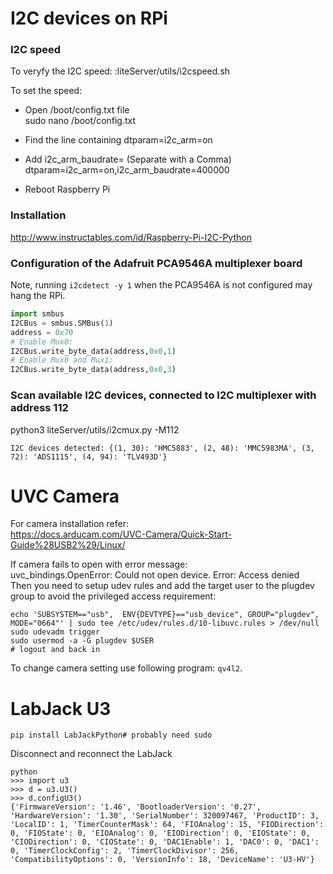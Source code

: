 # I2C devices on RPi
### I2C speed
To veryfy the I2C speed:
:liteServer/utils/i2cspeed.sh

To set the speed:
* Open /boot/config.txt file<br>
sudo nano /boot/config.txt

* Find the line containing dtparam=i2c_arm=on

* Add i2c_arm_baudrate=<new speed> (Separate with a Comma)<br>
dtparam=i2c_arm=on,i2c_arm_baudrate=400000

* Reboot Raspberry Pi


### Installation
http://www.instructables.com/id/Raspberry-Pi-I2C-Python

### Configuration of the Adafruit PCA9546A multiplexer board
Note, running `i2cdetect -y 1` when the PCA9546A is not configured may hang the RPi.
```python
import smbus
I2CBus = smbus.SMBus(1)
address = 0x70
# Enable Mux0:
I2CBus.write_byte_data(address,0x0,1)
# Enable Mux0 and Mux1:
I2CBus.write_byte_data(address,0x0,3)
```

### Scan available I2C devices, connected to I2C multiplexer with address 112
python3 liteServer/utils/i2cmux.py -M112
```
I2C devices detected: {(1, 30): 'HMC5883', (2, 48): 'MMC5983MA', (3, 72): 'ADS1115', (4, 94): 'TLV493D'}
```
# UVC Camera
For camera installation refer:<br>
https://docs.arducam.com/UVC-Camera/Quick-Start-Guide%28USB2%29/Linux/

If camera fails to open with error message:<br>
uvc_bindings.OpenError: Could not open device. Error: Access denied<br>
Then you need to setup udev rules and add the target user to the plugdev group to avoid the privileged access requirement:
```
echo 'SUBSYSTEM=="usb",  ENV{DEVTYPE}=="usb_device", GROUP="plugdev", MODE="0664"' | sudo tee /etc/udev/rules.d/10-libuvc.rules > /dev/null
sudo udevadm trigger
sudo usermod -a -G plugdev $USER
# logout and back in
```
To change camera setting use following program: ```qv4l2```.

# LabJack U3
```
pip install LabJackPython# probably need sudo
```
Disconnect and reconnect the LabJack
```
python
>>> import u3
>>> d = u3.U3()
>>> d.configU3()
{'FirmwareVersion': '1.46', 'BootloaderVersion': '0.27', 'HardwareVersion': '1.30', 'SerialNumber': 320097467, 'ProductID': 3, 'LocalID': 1, 'TimerCounterMask': 64, 'FIOAnalog': 15, 'FIODirection': 0, 'FIOState': 0, 'EIOAnalog': 0, 'EIODirection': 0, 'EIOState': 0, 'CIODirection': 0, 'CIOState': 0, 'DAC1Enable': 1, 'DAC0': 0, 'DAC1': 0, 'TimerClockConfig': 2, 'TimerClockDivisor': 256, 'CompatibilityOptions': 0, 'VersionInfo': 18, 'DeviceName': 'U3-HV'}
```
